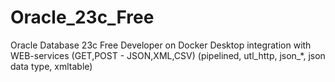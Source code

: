 # Oracle_23c_Free
Oracle Database 23c Free Developer on Docker Desktop integration with WEB-services (GET,POST - JSON,XML,CSV) (pipelined, utl_http, json_*, json data type, xmltable)
